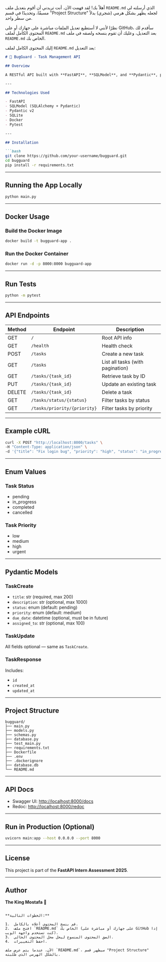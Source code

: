 أهلاً بك! لقد فهمت الآن. أنت تريدني أن أقوم بتعديل ملف `README.md` الذي أرسلته لي مسبقًا، وتحديدًا في قسم "Project Structure" لجعله يظهر بشكل هرمي (شجري) بدلاً من سطر واحد.

نظرًا لأنني لا أستطيع تعديل الملفات مباشرة على جهازك أو على GitHub، سأقدم لك المحتوى الكامل لملف `README.md` بعد التعديل، وعليك أن تقوم بنسخه ولصقه في ملف `README.md` الخاص بك.

إليك المحتوى الكامل لملف `README.md` بعد التعديل:

```markdown
# 🐞 BugGuard - Task Management API

## Overview

A RESTful API built with **FastAPI**, **SQLModel**, and **Pydantic**, providing task management features including CRUD operations, filtering, validation, and Docker support.

---

## Technologies Used

- FastAPI
- SQLModel (SQLAlchemy + Pydantic)
- Pydantic v2
- SQLite
- Docker
- Pytest

---

## Installation

```bash
git clone https://github.com/your-username/bugguard.git
cd bugguard
pip install -r requirements.txt
```

---

## Running the App Locally

```bash
python main.py
```

---

## Docker Usage

### Build the Docker Image

```bash
docker build -t bugguard-app .
```

### Run the Docker Container

```bash
docker run -d -p 8000:8000 bugguard-app
```

---

## Run Tests

```bash
python -m pytest
```

---

## API Endpoints

| Method | Endpoint                     | Description                        |
|--------|------------------------------|------------------------------------|
| GET    | `/`                          | Root API info                      |
| GET    | `/health`                    | Health check                       |
| POST   | `/tasks`                     | Create a new task                  |
| GET    | `/tasks`                     | List all tasks (with pagination)   |
| GET    | `/tasks/{task_id}`           | Retrieve task by ID                |
| PUT    | `/tasks/{task_id}`           | Update an existing task            |
| DELETE | `/tasks/{task_id}`           | Delete a task                      |
| GET    | `/tasks/status/{status}`     | Filter tasks by status             |
| GET    | `/tasks/priority/{priority}` | Filter tasks by priority           |

---

## Example cURL

```bash
curl -X POST "http://localhost:8000/tasks" \
-H "Content-Type: application/json" \
-d '{"title": "Fix login bug", "priority": "high", "status": "in_progress"}'
```

---

## Enum Values

### Task Status

- pending
- in_progress
- completed
- cancelled

### Task Priority

- low
- medium
- high
- urgent

---

## Pydantic Models

### TaskCreate

- `title`: str (required, max 200)
- `description`: str (optional, max 1000)
- `status`: enum (default: pending)
- `priority`: enum (default: medium)
- `due_date`: datetime (optional, must be in future)
- `assigned_to`: str (optional, max 100)

### TaskUpdate

All fields optional — same as `TaskCreate`.

### TaskResponse

Includes:
- `id`
- `created_at`
- `updated_at`

---

## Project Structure

```
bugguard/
├── main.py
├── models.py
├── schemas.py
├── database.py
├── test_main.py
├── requirements.txt
├── Dockerfile
├── .env
├── .dockerignore
├── database.db
└── README.md
```

---

## API Docs

- Swagger UI: [http://localhost:8000/docs](http://localhost:8000/docs)
- Redoc: [http://localhost:8000/redoc](http://localhost:8000/redoc)

---

## Run in Production (Optional)

```bash
uvicorn main:app --host 0.0.0.0 --port 8000
```

---

## License

This project is part of the **FastAPI Intern Assessment 2025**.

---

## Author

**The King Mostafa** 👑
```

**الخطوات التالية:**

1.  قم بنسخ المحتوى أعلاه بالكامل.
2.  افتح ملف `README.md` الخاص بك (على جهازك أو مباشرة على GitHub إذا كنت تستخدم واجهة الويب).
3.  الصق المحتوى المنسوخ ليحل محل المحتوى الحالي.
4.  احفظ التغييرات.

الآن، عندما يتم عرض ملف `README.md`، سيظهر قسم "Project Structure" بالشكل الهرمي الذي طلبته.
